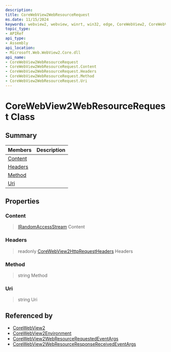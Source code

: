 ```yaml
---
description: 
title: CoreWebView2WebResourceRequest
ms.date: 11/15/2024
keywords: webview2, webview, winrt, win32, edge, CoreWebView2, CoreWebView2Controller, browser control, edge html, CoreWebView2WebResourceRequest
topic_type:
- APIRef
api_type:
- Assembly
api_location:
- Microsoft.Web.WebView2.Core.dll
api_name:
- CoreWebView2WebResourceRequest
- CoreWebView2WebResourceRequest.Content
- CoreWebView2WebResourceRequest.Headers
- CoreWebView2WebResourceRequest.Method
- CoreWebView2WebResourceRequest.Uri
---
```


# CoreWebView2WebResourceRequest Class



## Summary

Members|Description
--|--
[Content](#content) | 
[Headers](#headers) | 
[Method](#method) | 
[Uri](#uri) | 

## Properties

### Content

>  [IRandomAccessStream](/uwp/api/Windows.Storage.Streams.IRandomAccessStream) Content

### Headers

> readonly  [CoreWebView2HttpRequestHeaders](corewebview2httprequestheaders.md) Headers

### Method

>  string Method

### Uri

>  string Uri






## Referenced by

- [CoreWebView2](corewebview2.md)
- [CoreWebView2Environment](corewebview2environment.md)
- [CoreWebView2WebResourceRequestedEventArgs](corewebview2webresourcerequestedeventargs.md)
- [CoreWebView2WebResourceResponseReceivedEventArgs](corewebview2webresourceresponsereceivedeventargs.md)
